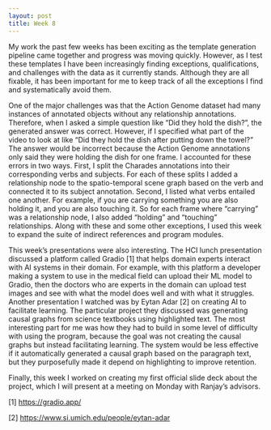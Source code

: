 ```yaml
---
layout: post
title: Week 8
---
```


My work the past few weeks has been exciting as the template generation pipeline came together and progress was moving quickly. However, as I test these templates I have been increasingly finding exceptions, qualifications, and challenges with the data as it currently stands. Although they are all fixable, it has been important for me to keep track of all the exceptions I find and systematically avoid them. 

One of the major challenges was that the Action Genome dataset had many instances of annotated objects without any relationship annotations. Therefore, when I asked a simple question like “Did they hold the dish?”, the generated answer was correct. However, if I specified what part of the video to look at like “Did they hold the dish after putting down the towel?” The answer would be incorrect because the Action Genome annotations only said they were holding the dish for one frame. I accounted for these errors in two ways. First, I split the Charades annotations into their corresponding verbs and subjects. For each of these splits I added a relationship node to the spatio-temporal scene graph based on the verb and connected it to its subject annotation. Second, I listed what verbs entailed one another. For example, if you are carrying something you are also holding it, and you are also touching it. So for each frame where “carrying” was a relationship node, I also added “holding” and “touching” relationships. Along with these and some other exceptions, I used this week to expand the suite of indirect references and program modules. 

This week’s presentations were also interesting. The HCI lunch presentation discussed a platform called Gradio [1] that helps domain experts interact with AI systems in their domain. For example, with this platform a developer making a system to use in the medical field can upload their ML model to Gradio, then the doctors who are experts in the domain can upload test images and see with what the model does well and with what it struggles. Another presentation I watched was by Eytan Adar [2] on creating AI to facilitate learning. The particular project they discussed was generating causal graphs from science textbooks using highlighted text. The most interesting part for me was how they had to build in some level of difficulty with using the program, because the goal was not creating the causal graphs but instead facilitating learning. The system would be less effective if it automatically generated a causal graph based on the paragraph text, but they purposefully made it depend on highlighting to improve retention. 

Finally, this week I worked on creating my first official slide deck about the project, which I will present at a meeting on Monday with Ranjay’s advisors. 

[1] https://gradio.app/

[2] https://www.si.umich.edu/people/eytan-adar
